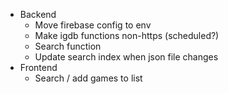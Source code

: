 - Backend
  - Move firebase config to env
  - Make igdb functions non-https (scheduled?)
  - Search function
  - Update search index when json file changes
- Frontend
  - Search / add games to list
